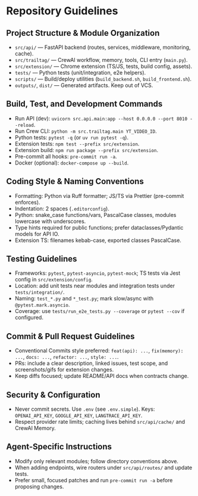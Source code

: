 # Repository Guidelines

## Project Structure & Module Organization

- `src/api/` — FastAPI backend (routes, services, middleware, monitoring, cache).
- `src/trailtag/` — CrewAI workflow, memory, tools, CLI entry (`main.py`).
- `src/extension/` — Chrome extension (TS/JS, tests, build config, assets).
- `tests/` — Python tests (unit/integration, e2e helpers).
- `scripts/` — Build/deploy utilities (`build_backend.sh`, `build_frontend.sh`).
- `outputs/`, `dist/` — Generated artifacts. Keep out of VCS.

## Build, Test, and Development Commands

- Run API (dev): `uvicorn src.api.main:app --host 0.0.0.0 --port 8010 --reload`.
- Run Crew CLI: `python -m src.trailtag.main YT_VIDEO_ID`.
- Python tests: `pytest -q` (or `uv run pytest -q`).
- Extension tests: `npm test --prefix src/extension`.
- Extension build: `npm run package --prefix src/extension`.
- Pre-commit all hooks: `pre-commit run -a`.
- Docker (optional): `docker-compose up --build`.

## Coding Style & Naming Conventions

- Formatting: Python via Ruff formatter; JS/TS via Prettier (pre-commit enforces).
- Indentation: 2 spaces (`.editorconfig`).
- Python: snake_case functions/vars, PascalCase classes, modules lowercase with underscores.
- Type hints required for public functions; prefer dataclasses/Pydantic models for API IO.
- Extension TS: filenames kebab-case, exported classes PascalCase.

## Testing Guidelines

- Frameworks: `pytest`, `pytest-asyncio`, `pytest-mock`; TS tests via Jest config in `src/extension/config`.
- Location: add unit tests near modules and integration tests under `tests/integration/`.
- Naming: `test_*.py` and `*_test.py`; mark slow/async with `@pytest.mark.asyncio`.
- Coverage: use `tests/run_e2e_tests.py --coverage` or `pytest --cov` if configured.

## Commit & Pull Request Guidelines

- Conventional Commits style preferred: `feat(api): ...`, `fix(memory): ...`, `docs: ...`, `refactor: ...`, `style: ...`.
- PRs: include a clear description, linked issues, test scope, and screenshots/gifs for extension changes.
- Keep diffs focused; update README/API docs when contracts change.

## Security & Configuration

- Never commit secrets. Use `.env` (see `.env.simple`). Keys: `OPENAI_API_KEY`, `GOOGLE_API_KEY`, `LANGTRACE_API_KEY`.
- Respect provider rate limits; caching lives behind `src/api/cache/` and CrewAI Memory.

## Agent-Specific Instructions

- Modify only relevant modules; follow directory conventions above.
- When adding endpoints, wire routers under `src/api/routes/` and update tests.
- Prefer small, focused patches and run `pre-commit run -a` before proposing changes.
